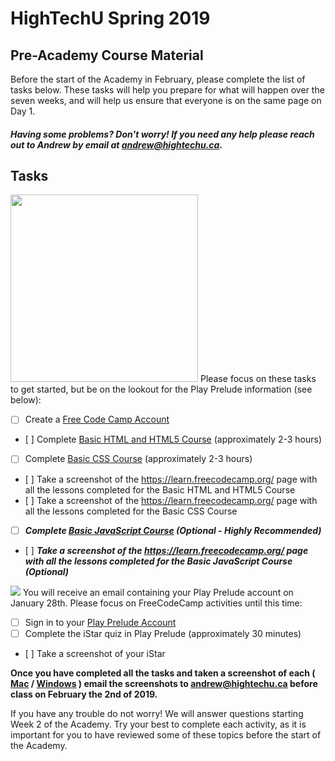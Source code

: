 # HighTechU Spring 2019

## Pre-Academy Course Material

Before the start of the Academy in February, please complete the list of tasks below. These tasks will help you prepare for what will happen over the seven weeks, and will help us ensure that everyone is on the same page on Day 1. 

##### Having some problems? Don't worry! If you need any help please reach out to Andrew by email at andrew@hightechu.ca.

## Tasks
<img width="300px" height="auto" src="https://a6b7b9c6.stackpathcdn.com/wp-content/uploads/2018/04/logo-freecodecamp.png?x13365">
Please focus on these tasks to get started, but be on the lookout for the Play Prelude information (see below):

- [ ] Create a [Free Code Camp Account](https://www.freecodecamp.org/)
- [ ] Complete [Basic HTML and HTML5 Course](https://learn.freecodecamp.org/responsive-web-design/basic-html-and-html5) (approximately 2-3 hours)
- [ ] Complete [Basic CSS Course](https://learn.freecodecamp.org/responsive-web-design/basic-css) (approximately 2-3 hours)
- [ ] Take a screenshot of the https://learn.freecodecamp.org/ page with all the lessons completed for the Basic HTML and HTML5 Course
- [ ] Take a screenshot of the https://learn.freecodecamp.org/ page with all the lessons completed for the Basic CSS Course
- [ ] ***Complete [Basic JavaScript Course](https://learn.freecodecamp.org/javascript-algorithms-and-data-structures/basic-javascript) (Optional - Highly Recommended)***
- [ ] ***Take a screenshot of the https://learn.freecodecamp.org/ page with all the lessons completed for the Basic JavaScript Course (Optional)***

<img src="https://www.playprelude.com/wp-content/uploads/2016/07/prelude-logo-header.png">
You will receive an email containing your Play Prelude account on January 28th. Please focus on FreeCodeCamp activities until this time:

- [ ] Sign in to your [Play Prelude Account](http://www.playprelude.com/istar/)
- [ ] Complete the iStar quiz in Play Prelude (approximately 30 minutes)
- [ ] Take a screenshot of your iStar

**Once you have completed all the tasks and taken a screenshot of each ( [Mac](https://support.apple.com/en-ca/HT201361) / [Windows](https://support.microsoft.com/en-ca/help/13776/windows-use-snipping-tool-to-capture-screenshots) ) email the screenshots to andrew@hightechu.ca before class on February the 2nd of 2019.**

If you have any trouble do not worry! We will answer questions starting Week 2 of the Academy. Try your best to complete each activity, as it is important for you to have reviewed some of these topics before the start of the Academy.
